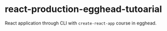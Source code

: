 # react-production-egghead-tutoarial
React application through CLI with `create-react-app` course in egghead.
